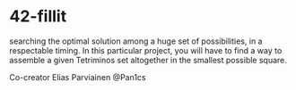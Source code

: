 # 42-fillit
searching the optimal solution among a huge set of possibilities, in a respectable timing. In this particular project, you will have to find a way to assemble a given Tetriminos set altogether in the smallest possible square.

Co-creator Elias Parviainen @Pan1cs
